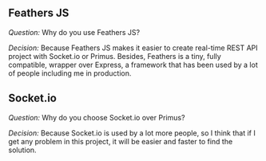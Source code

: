 ## Feathers JS
*Question:* Why do you use Feathers JS?

*Decision:* Because Feathers JS makes it easier to create real-time REST API project with Socket.io or Primus. Besides, Feathers is a tiny, fully compatible, wrapper over Express, a framework that has been used by a lot of people including me in production.

## Socket.io
*Question:* Why do you choose Socket.io over Primus?

*Decision:* Because Socket.io is used by a lot more people, so I think that if I get any problem in this project, it will be easier and faster to find the solution.


